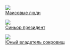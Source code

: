 ![](/books/prose_classic/Мигель%20Анхель%20Астуриас/Маисовые%20люди.jpg)  
[Маисовые люди](/books/prose_classic/Мигель%20Анхель%20Астуриас/Маисовые%20люди)

![](/books/prose_classic/Мигель%20Анхель%20Астуриас/Синьор%20президент.jpg)  
[Синьор президент](/books/prose_classic/Мигель%20Анхель%20Астуриас/Синьор%20президент)

![](/books/prose_classic/Мигель%20Анхель%20Астуриас/Юный%20владетель%20сокровищ.jpg)  
[Юный владетель сокровищ](/books/prose_classic/Мигель%20Анхель%20Астуриас/Юный%20владетель%20сокровищ)
